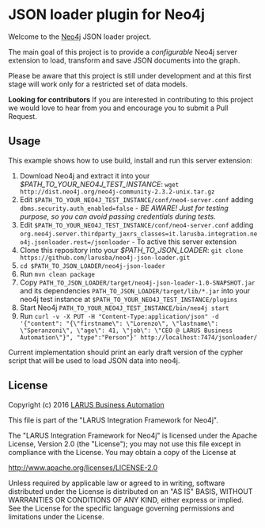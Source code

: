 # JSON loader plugin for Neo4j

Welcome to the [Neo4j](http://neo4j.com/) JSON loader project.

The main goal of this project is to provide a _configurable_ Neo4j server extension to load, transform and save JSON documents into the graph.

Please be aware that this project is still under development and at this first stage will work only for a restricted set of data models.

**Looking for contributors** If you are interested in contributing to this project we would love to hear from you and encourage you to submit a Pull Request.

## Usage

This example shows how to use build, install and run this server extension:

1. Download Neo4j and extract it into your *$PATH_TO_YOUR_NEO4J_TEST_INSTANCE*: `wget http://dist.neo4j.org/neo4j-community-2.3.2-unix.tar.gz`
2. Edit `$PATH_TO_YOUR_NEO4J_TEST_INSTANCE/conf/neo4-server.conf` adding `dbms.security.auth_enabled=false` - *BE AWARE! Just for testing purpose, so you can avoid passing credentials during tests.*
3. Edit `$PATH_TO_YOUR_NEO4J_TEST_INSTANCE/conf/neo4-server.conf` adding `org.neo4j.server.thirdparty_jaxrs_classes=it.larusba.integration.neo4j.jsonloader.rest=/jsonloader` - To active this server extension
4. Clone this repository into your *$PATH_TO_JSON_LOADER*: `git clone https://github.com/larusba/neo4j-json-loader.git`
5. `cd $PATH_TO_JSON_LOADER/neo4j-json-loader`
6. Run `mvn clean package`
7. Copy `PATH_TO_JSON_LOADER/target/neo4j-json-loader-1.0-SNAPSHOT.jar` and its dependencies `PATH_TO_JSON_LOADER/target/lib/*.jar` into your neo4j test instance at `$PATH_TO_YOUR_NEO4J_TEST_INSTANCE/plugins`
8. Start Neo4j `PATH_TO_YOUR_NEO4J_TEST_INSTANCE/bin/neo4j start`
9. Run `curl -v -X PUT -H "Content-Type:application/json" -d '{"content": "{\"firstname\": \"Lorenzo\", \"lastname\": \"Speranzoni\", \"age\": 41, \"job\": \"CEO @ LARUS Business Automation\"}", "type":"Person"}' http://localhost:7474/jsonloader/`

Current implementation should print an early draft version of the cypher script that will be used to load JSON data into neo4j.

## License

Copyright (c) 2016 [LARUS Business Automation](http://www.larus-ba.it)

This file is part of the "LARUS Integration Framework for Neo4j".

The "LARUS Integration Framework for Neo4j" is licensed
under the Apache License, Version 2.0 (the "License");
you may not use this file except in compliance with the License.
You may obtain a copy of the License at

http://www.apache.org/licenses/LICENSE-2.0

Unless required by applicable law or agreed to in writing, software
distributed under the License is distributed on an "AS IS" BASIS,
WITHOUT WARRANTIES OR CONDITIONS OF ANY KIND, either express or implied.
See the License for the specific language governing permissions and
limitations under the License.
